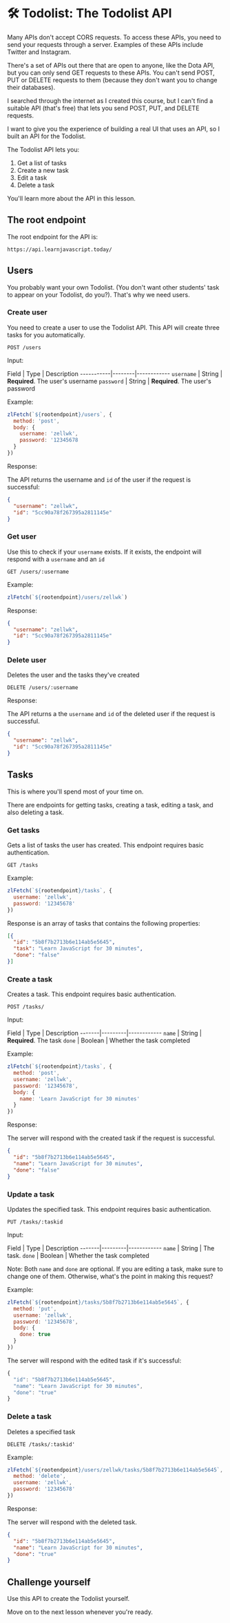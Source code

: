 # 🛠️ Todolist: The Todolist API

Many APIs don't accept CORS requests. To access these APIs, you need to send your requests through a server. Examples of these APIs include Twitter and Instagram. 

There's a set of APIs out there that are open to anyone, like the Dota API, but you can only send GET requests to these APIs. You can't send POST, PUT or DELETE requests to them (because they don't want you to change their databases). 

I searched through the internet as I created this course, but I can't find a suitable API (that's free) that lets you send POST, PUT, and DELETE requests. 

I want to give you the experience of building a real UI that uses an API, so I built an API for the Todolist.

The Todolist API lets you: 

1. Get a list of tasks 
2. Create a new task 
3. Edit a task 
4. Delete a task 

You'll learn more about the API in this lesson. 

## The root endpoint

The root endpoint for the API is:

```
https://api.learnjavascript.today/
```

## Users

You probably want your own Todolist. (You don't want other students' task to appear on your Todolist, do you?). That's why we need users. 

### Create user

You need to create a user to use the Todolist API. This API will create three tasks for you automatically.

```
POST /users
```

Input:

Field      | Type   | Description
\-----------|--------|------------
`username` | String | **Required**. The user's username
`password` | String | **Required**. The user's password

Example:

```js
zlFetch(`${rootendpoint}/users`, {
  method: 'post',
  body: {
    username: 'zellwk',
    password: '12345678
  }
})
```

Response:

The API returns the username and `id` of the user if the request is successful: 

```json
{
  "username": "zellwk",
  "id": "5cc90a78f267395a2811145e"
}
```

### Get user

Use this to check if your `username` exists. If it exists, the endpoint will respond with a `username` and an `id`

```
GET /users/:username
```

Example:

```js
zlFetch(`${rootendpoint}/users/zellwk`)
```

Response:

```json
{
  "username": "zellwk",
  "id": "5cc90a78f267395a2811145e"
}
```

### Delete user

Deletes the user and the tasks they've created

```
DELETE /users/:username
```

Response:

The API returns a the `username` and `id` of the deleted user if the request is successful. 

```json
{
  "username": "zellwk",
  "id": "5cc90a78f267395a2811145e"
}
```

## Tasks

This is where you'll spend most of your time on. 

There are endpoints for getting tasks, creating a task, editing a task, and also deleting a task.

### Get tasks

Gets a list of tasks the user has created. This endpoint requires basic authentication. 

```
GET /tasks
```

Example:

```js
zlFetch(`${rootendpoint}/tasks`, {
  username: 'zellwk', 
  password: '12345678'
})
```

Response is an array of tasks that contains the following properties:

```json
[{
  "id": "5b8f7b2713b6e114ab5e5645",
  "task": "Learn JavaScript for 30 minutes",
  "done": "false"
}]
```

### Create a task

Creates a task. This endpoint requires basic authentication. 

```
POST /tasks/
```

Input:

Field  | Type    | Description
\-------|---------|------------
`name` | String  | **Required**. The task
`done` | Boolean | Whether the task completed

Example:

```js
zlFetch(`${rootendpoint}/tasks`, {
  method: 'post',
  username: 'zellwk', 
  password: '12345678',
  body: { 
    name: 'Learn JavaScript for 30 minutes' 
  }
})
```

Response:

The server will respond with the created task if the request is successful.

```json
{
  "id": "5b8f7b2713b6e114ab5e5645",
  "name": "Learn JavaScript for 30 minutes",
  "done": "false"
}
```

### Update a task

Updates the specified task. This endpoint requires basic authentication. 

```
PUT /tasks/:taskid
```

Input:

Field  | Type    | Description
\-------|---------|------------
`name` | String  | The task.
`done` | Boolean | Whether the task completed

Note: Both `name` and `done` are optional. If you are editing a task, make sure to change one of them. Otherwise, what's the point in making this request?

Example:

```js
zlFetch(`${rootendpoint}/tasks/5b8f7b2713b6e114ab5e5645`, {
  method: 'put',
  username: 'zellwk', 
  password: '12345678',
  body: { 
    done: true 
  }
})
```

The server will respond with the edited task if it's successful:

```js
{
  "id": "5b8f7b2713b6e114ab5e5645",
  "name": "Learn JavaScript for 30 minutes",
  "done": "true"
}
```

### Delete a task

Deletes a specified task

```
DELETE /tasks/:taskid'
```

Example:

```js
zlFetch(`${rootendpoint}/users/zellwk/tasks/5b8f7b2713b6e114ab5e5645`, {
  method: 'delete',
  username: 'zellwk', 
  password: '12345678'
})
```

Response:

The server will respond with the deleted task. 

```json
{
  "id": "5b8f7b2713b6e114ab5e5645",
  "name": "Learn JavaScript for 30 minutes",
  "done": "true"
}
```

## Challenge yourself

Use this API to create the Todolist yourself. 

Move on to the next lesson whenever you're ready. 